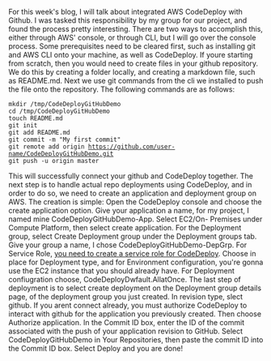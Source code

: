 For this week's blog, I will talk about integrated AWS CodeDeploy with Github. I was tasked this responsibility by my group for our project, and found the process pretty interesting. 
There are two ways to accomplish this, either through AWS' console, or through CLI, but I will go over the console process. Some prerequisites need to be cleared first, such as
installing git and AWS CLI onto your machine, as well as CodeDeploy. If youre starting from scratch, then you would need to create files in your github repository. We do this by
creating a folder locally, and creating a markdown file, such as README.md. Next we use git commands from the cli we installed to push the file onto the repository. The following commands
are as follows:

<code>mkdir /tmp/CodeDeployGitHubDemo</code>  
<code>cd /tmp/CodeDeployGitHubDemo</code>  
<code>touch README.md</code>  
<code>git init</code>  
<code>git add README.md</code>  
<code>git commit -m "My first commit"</code>  
<code>git remote add origin https://github.com/user-name/CodeDeployGitHubDemo.git</code>  
<code>git push -u origin master</code>  

This will successfully connect your github and CodeDeploy together. The next step is to handle actual repo deployments using CodeDeploy, and in order to do so,
we need to create an application and deployment group on AWS.
The creation is simple: Open the CodeDeploy console and choose the create application option. Give your application a name, for my project, I named mine CodeDeployGitHubDemo-App.
Select EC2/On- Premises under Compute Platform, then select create application. For the Deployment group, select Create Deployment group under the Deployment groups tab.
Give your group a name, I chose CodeDeployGitHubDemo-DepGrp. For Service Role, [you need to create a service role for CodeDeploy](https://docs.aws.amazon.com/codedeploy/latest/userguide/getting-started-create-service-role.html).
Choose in place for Deployment type, and for Environment configuration, you're gonna use the EC2 instance that you should already have. For Deployment confiugration choose,
CodeDeployDwfault.AllatOnce. The last step of deployment is to select create deployment on the Deployment group details page, of the deployment group you just created. In revision type,
slect github. If you arent connect already, you must authorize CodeDeploy to interact with github for the application you previously created. Then choose Authorize application.
In the Commit ID box, enter the ID of the commit associated with the push of your application revision to GitHub. Select CodeDeployGitHubDemo in Your Repositories, then paste the commit ID
into the Commit ID box. Select Deploy and you are done!
